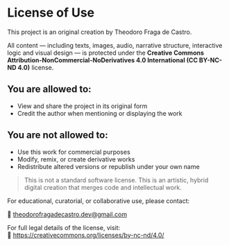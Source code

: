 # License of Use

This project is an original creation by Theodoro Fraga de Castro.

All content — including texts, images, audio, narrative structure, interactive logic and visual design — is protected under the **Creative Commons Attribution-NonCommercial-NoDerivatives 4.0 International (CC BY-NC-ND 4.0)** license.

## You are allowed to:

- View and share the project in its original form
- Credit the author when mentioning or displaying the work

## You are **not** allowed to:

- Use this work for commercial purposes
- Modify, remix, or create derivative works
- Redistribute altered versions or republish under your own name

> This is not a standard software license. This is an artistic, hybrid digital creation that merges code and intellectual work.

For educational, curatorial, or collaborative use, please contact:

📧 theodorofragadecastro.dev@gmail.com

For full legal details of the license, visit:  
🔗 https://creativecommons.org/licenses/by-nc-nd/4.0/
